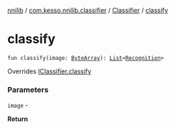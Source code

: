 [nnilib](../../index.md) / [com.kesso.nnilib.classifier](../index.md) / [Classifier](index.md) / [classify](./classify.md)

# classify

`fun classify(image: `[`ByteArray`](https://kotlinlang.org/api/latest/jvm/stdlib/kotlin/-byte-array/index.html)`): `[`List`](https://kotlinlang.org/api/latest/jvm/stdlib/kotlin.collections/-list/index.html)`<`[`Recognition`](../../com.kesso.nnilib.recognition/-recognition/index.md)`>`

Overrides [IClassifier.classify](../-i-classifier/classify.md)

### Parameters

`image` -

**Return**


